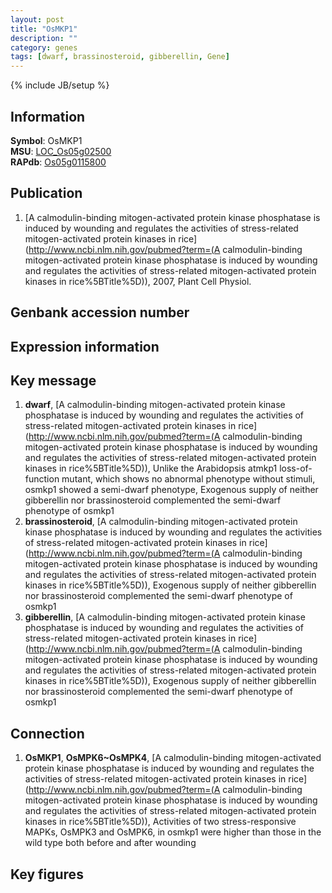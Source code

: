```yaml
---
layout: post
title: "OsMKP1"
description: ""
category: genes
tags: [dwarf, brassinosteroid, gibberellin, Gene]
---
```

{% include JB/setup %}

## Information
__Symbol__: OsMKP1  
__MSU__: [LOC_Os05g02500](http://rice.plantbiology.msu.edu/cgi-bin/ORF_infopage.cgi?orf=LOC_Os05g02500)  
__RAPdb__: [Os05g0115800](http://rapdb.dna.affrc.go.jp/viewer/gbrowse_details/irgsp1?name=Os05g0115800)  

## Publication
1. [A calmodulin-binding mitogen-activated protein kinase phosphatase is induced by wounding and regulates the activities of stress-related mitogen-activated protein kinases in rice](http://www.ncbi.nlm.nih.gov/pubmed?term=(A calmodulin-binding mitogen-activated protein kinase phosphatase is induced by wounding and regulates the activities of stress-related mitogen-activated protein kinases in rice%5BTitle%5D)), 2007, Plant Cell Physiol.

## Genbank accession number

## Expression information

## Key message
1. __dwarf__, [A calmodulin-binding mitogen-activated protein kinase phosphatase is induced by wounding and regulates the activities of stress-related mitogen-activated protein kinases in rice](http://www.ncbi.nlm.nih.gov/pubmed?term=(A calmodulin-binding mitogen-activated protein kinase phosphatase is induced by wounding and regulates the activities of stress-related mitogen-activated protein kinases in rice%5BTitle%5D)),  Unlike the Arabidopsis atmkp1 loss-of-function mutant, which shows no abnormal phenotype without stimuli, osmkp1 showed a semi-dwarf phenotype, Exogenous supply of neither gibberellin nor brassinosteroid complemented the semi-dwarf phenotype of osmkp1
2. __brassinosteroid__, [A calmodulin-binding mitogen-activated protein kinase phosphatase is induced by wounding and regulates the activities of stress-related mitogen-activated protein kinases in rice](http://www.ncbi.nlm.nih.gov/pubmed?term=(A calmodulin-binding mitogen-activated protein kinase phosphatase is induced by wounding and regulates the activities of stress-related mitogen-activated protein kinases in rice%5BTitle%5D)),  Exogenous supply of neither gibberellin nor brassinosteroid complemented the semi-dwarf phenotype of osmkp1
3. __gibberellin__, [A calmodulin-binding mitogen-activated protein kinase phosphatase is induced by wounding and regulates the activities of stress-related mitogen-activated protein kinases in rice](http://www.ncbi.nlm.nih.gov/pubmed?term=(A calmodulin-binding mitogen-activated protein kinase phosphatase is induced by wounding and regulates the activities of stress-related mitogen-activated protein kinases in rice%5BTitle%5D)),  Exogenous supply of neither gibberellin nor brassinosteroid complemented the semi-dwarf phenotype of osmkp1

## Connection
1. __OsMKP1__, __OsMPK6~OsMPK4__, [A calmodulin-binding mitogen-activated protein kinase phosphatase is induced by wounding and regulates the activities of stress-related mitogen-activated protein kinases in rice](http://www.ncbi.nlm.nih.gov/pubmed?term=(A calmodulin-binding mitogen-activated protein kinase phosphatase is induced by wounding and regulates the activities of stress-related mitogen-activated protein kinases in rice%5BTitle%5D)),  Activities of two stress-responsive MAPKs, OsMPK3 and OsMPK6, in osmkp1 were higher than those in the wild type both before and after wounding

## Key figures


